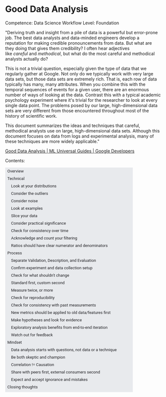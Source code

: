# Good Data Analysis

Competence: Data Science Workflow
Level: Foundation

"Deriving truth and insight from a pile of data is a powerful but error-prone job. The best data analysts and data-minded engineers develop a reputation for making credible pronouncements from data. But what are they doing that gives them credibility? I often hear adjectives like *careful* and *methodical*, but what do the most careful and methodical analysts actually do?

This is not a trivial question, especially given the type of data that we regularly gather at Google. Not only do we typically work with very large data sets, but those data sets are extremely rich. That is, each row of data typically has many, many attributes. When you combine this with the temporal sequences of events for a given user, there are an enormous number of ways of looking at the data. Contrast this with a typical academic psychology experiment where it's trivial for the researcher to look at every single data point. The problems posed by our large, high-dimensional data sets are very different from those encountered throughout most of the history of scientific work.

This document summarizes the ideas and techniques that careful, methodical analysts use on large, high-dimensional data sets. Although this document focuses on data from logs and experimental analysis, many of these techniques are more widely applicable."

[Good Data Analysis | ML Universal Guides | Google Developers](https://developers.google.com/machine-learning/guides/good-data-analysis)

Contents:

![Good%20Data%20Analysis%2004a423dcc28d4a1382ce02b7a80e0403/Untitled.png](writing/attachments/Data%20Science%20Fundamentals/Resources/attachments/Untitled.png)
